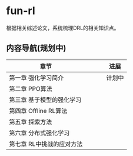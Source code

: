 # fun-rl

根据相关综述论文，系统梳理DRL的相关知识点。



## 内容导航(规划中)

| 章节                      |      |      |      | 进展   |
| ------------------------- | ---- | ---- | ---- | ------ |
| 第一章 强化学习简介       |      |      |      | 计划中 |
| 第二章 PPO算法            |      |      |      |        |
| 第三章 基于模型的强化学习 |      |      |      |        |
| 第四章 Offline RL算法     |      |      |      |        |
| 第五章 探索方法           |      |      |      |        |
| 第六章 分布式强化学习     |      |      |      |        |
| 第七章 RL中挑战的应对方法 |      |      |      |        |


